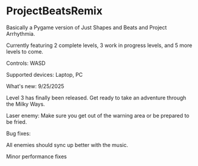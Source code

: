 # ProjectBeatsRemix
Basically a Pygame version of Just Shapes and Beats and Project Arrhythmia.

Currently featuring 2 complete levels, 3 work in progress levels, and 5 more levels to come.

Controls: WASD

Supported devices: Laptop, PC

What's new: 9/25/2025

Level 3 has finally been released. Get ready to take an adventure through the Milky Ways.

Laser enemy: Make sure you get out of the warning area or be prepared to be fried.

Bug fixes:

All enemies should sync up better with the music.

Minor performance fixes
